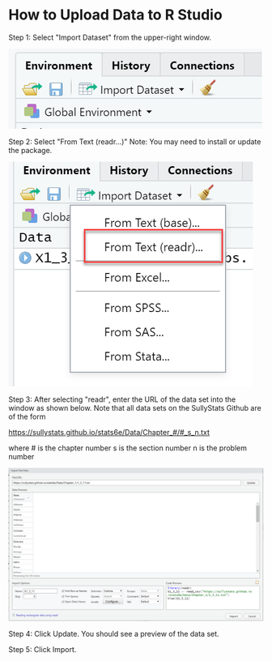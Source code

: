 # How to Upload Data to R Studio

Step 1: Select "Import Dataset" from the upper-right window. 

![](ImportData.png)

Step 2: Select "From Text (readr...)"  Note: You may need to install or update the package. 

![](ImportData2.png)

Step 3: After selecting "readr", enter the URL of the data set into the window as shown below.  Note that all data sets on the SullyStats Github are of the form   

https://sullystats.github.io/stats6e/Data/Chapter_#/#_s_n.txt  

where  # is the chapter number
       s is the section number
       n is the problem number

![](ImportData3.png)

Step 4: Click Update. You should see a preview of the data set. 

Step 5: Click Import. 
